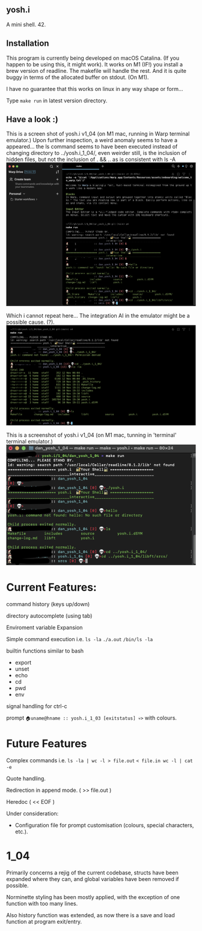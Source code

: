 ## yosh.i
A mini shell. 42.

## Installation

This program is currently being developed on macOS Catalina. (If you happen to be using this, it might work).
It works on M1 (IF!) you install a brew version of readline. The makefile will handle the rest.
And it is quite buggy in terms of the allocated buffer on stdout. (On M1).

I have no guarantee that this works on linux in any way shape or form...

Type `` make run `` in latest version directory.

## Have a look :)

This is a screen shot of yosh.i v1_04 (on M1 mac, running in Warp terminal emulator.)
Upon further inspection, a weird anomaly seems to have a appeared... the ls command seems to have been executed
instead of changing directory to ../yosh.i_1_04/, even weirder still, is the inclusion of hidden files, but
not the inclusion of . && ..    as is consistent with ls -A
![Unexpected Output yosh.i M1 Warp](https://github.com/pippin-29/yosh.i/blob/main/Screenshot1.png?raw=true)

Which i cannot repeat here... The integration AI in the emulator might be a possible cause. (?).
![Expected Output yosh.i M1 Warp](https://github.com/pippin-29/yosh.i/blob/main/Screenshot3.png?raw=true)

This is a screenshot of yosh.i v1_04 (on M1 mac, tunning in 'terminal' terminal emulator.)
![yosh.i M1 Terminal](https://github.com/pippin-29/yosh.i/blob/main/Screenshot2.png?raw=true)

# Current Features:

command history (keys up/down)

directory autocomplete (using tab)

Enviroment variable Expansion

Simple command execution i.e.    `` ls -la `` ``./a.out`` ``/bin/ls -la``

builtin functions similar to bash
  -  export
  -  unset
  -  echo
  -  cd
  -  pwd
  -  env

signal handling for ctrl-c

prompt ``🏠uname@hname :: yosh.i_1_03 [exitstatus] 💀>`` with colours.

# Future Features

Complex commands i.e. `` ls -la | wc -l > file.out `` ``< file.in wc -l | cat -e ``

Quote handling.

Redirection in append mode. ( >> file.out )

Heredoc ( << EOF )

Under consideration:
  -  Configuration file for prompt customisation (colours, special characters, etc.).

# 1_04

Primarily concerns a rejig of the current codebase, structs have been expanded where they can, and global variables have been removed if possible.

Norminette styling has been mostly applied, with the exception of one function with too many lines.

Also history function was extended, as now there is a save and load function at program exit/entry.
